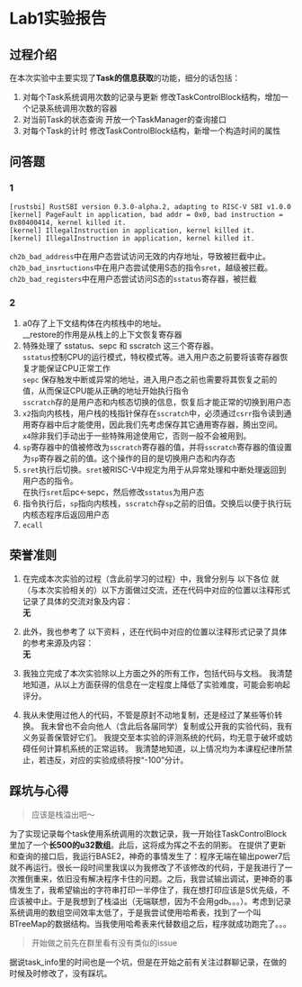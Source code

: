 # Lab1实验报告
## 过程介绍
在本次实验中主要实现了**Task的信息获取**的功能，细分的话包括：
1. 对每个Task系统调用次数的记录与更新
    修改TaskControlBlock结构，增加一个记录系统调用次数的容器
2. 对当前Task的状态查询
    开放一个TaskManager的查询接口
3. 对每个Task的计时
    修改TaskControlBlock结构，新增一个构造时间的属性

## 问答题
### 1

```PlainText
[rustsbi] RustSBI version 0.3.0-alpha.2, adapting to RISC-V SBI v1.0.0
[kernel] PageFault in application, bad addr = 0x0, bad instruction = 0x80400414, kernel killed it.
[kernel] IllegalInstruction in application, kernel killed it.
[kernel] IllegalInstruction in application, kernel killed it.
```
`ch2b_bad_address`中在用户态尝试访问无效的内存地址，导致被拦截中止。
`ch2b_bad_insrtuctions`中在用户态尝试使用S态的指令`sret`，越级被拦截。
`ch2b_bad_registers`中在用户态尝试访问S态的`sstatus`寄存器，被拦截

### 2
1. a0存了上下文结构体在内核栈中的地址。 \
    __restore的作用是从栈上的上下文恢复寄存器
2. 特殊处理了 sstatus、sepc 和 sscratch 这三个寄存器。\
    `sstatus`控制CPU的运行模式，特权模式等。进入用户态之前要将该寄存器恢复才能保证CPU正常工作\
    `sepc` 保存触发中断或异常的地址，进入用户态之前也需要将其恢复之前的值，从而保证CPU能从正确的地址开始执行指令\
    `sscratch`存的是用户态和内核态切换的信息，恢复后才能正常的切换到用户态
3. `x2`指向内核栈，用户栈的栈指针保存在`sscratch`中，必须通过`csrr`指令读到通用寄存器中后才能使用，因此我们先考虑保存其它通用寄存器，腾出空间。\
    `x4`除非我们手动出于一些特殊用途使用它，否则一般不会被用到。
4. `sp`寄存器中的值被修改为`sscratch`寄存器的值，并将`sscratch`寄存器的值设置为`sp`寄存器之前的值。这个操作的目的是切换用户态和内存态
5. `sret`执行后切换。`sret`被RISC-V中规定为用于从异常处理和中断处理返回到用户态的指令。\
    在执行`sret`后pc<-sepc，然后修改`sstatus`为用户态
6. 指令执行后，`sp`指向内核栈，`sscratch`存`sp`之前的旧值。交换后以便于执行玩内核态程序后返回用户态
7. `ecall`

## 荣誉准则
1. 在完成本次实验的过程（含此前学习的过程）中，我曾分别与 以下各位 就（与本次实验相关的）以下方面做过交流，还在代码中对应的位置以注释形式记录了具体的交流对象及内容：\
**无**

2. 此外，我也参考了 以下资料 ，还在代码中对应的位置以注释形式记录了具体的参考来源及内容：\
**无**

3. 我独立完成了本次实验除以上方面之外的所有工作，包括代码与文档。 我清楚地知道，从以上方面获得的信息在一定程度上降低了实验难度，可能会影响起评分。

4. 我从未使用过他人的代码，不管是原封不动地复制，还是经过了某些等价转换。 我未曾也不会向他人（含此后各届同学）复制或公开我的实验代码，我有义务妥善保管好它们。 我提交至本实验的评测系统的代码，均无意于破坏或妨碍任何计算机系统的正常运转。 我清楚地知道，以上情况均为本课程纪律所禁止，若违反，对应的实验成绩将按“-100”分计。

## 踩坑与心得
> 应该是栈溢出吧～

为了实现记录每个task使用系统调用的次数记录，我一开始往TaskControlBlock里加了一个**长500的u32数组**。此后，这将成为挥之不去的阴影。
在提供了更新和查询的接口后，我运行BASE2，神奇的事情发生了：程序无端在输出power7后就不再运行。很长一段时间里我误以为我修改了不该修改的代码，于是我进行了一次推倒重来，依旧没有解决程序卡住的问题。之后，我尝试输出调试，更神奇的事情发生了，我希望输出的字符串打印一半停住了，我在想打印应该是S优先级，不应该被中止。于是我想到了栈溢出（无端联想，因为不会用gdb。。。）。考虑到记录系统调用的数组空间效率太低了，于是我尝试使用哈希表，找到了一个叫BTreeMap的数据结构。当我使用哈希表来代替数组之后，程序就成功跑完了。。。

> 开始做之前先在群里看有没有类似的issue

据说task_info里的时间也是一个坑，但是在开始之前有关注过群聊记录，在做的时候及时修改了，没有踩坑。
